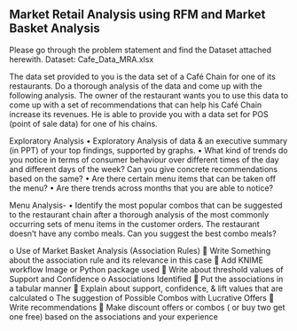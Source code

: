 ## Market Retail Analysis using RFM and Market Basket Analysis

Please go through the problem statement and find the Dataset attached herewith. 
Dataset: Cafe_Data_MRA.xlsx

The data set provided to you is the data set of a Café Chain for one of its restaurants. Do a thorough analysis of the data and come up with the following analysis.
The owner of the restaurant wants you to use this data to come up with a set of recommendations that can help his Café Chain increase its revenues. He is able to provide you with a data set for POS (point of sale data) for one of his chains.

Exploratory Analysis 
• Exploratory Analysis of data & an executive summary (in PPT) of your top findings, supported by graphs. 
• What kind of trends do you notice in terms of consumer behaviour over
different times of the day and different days of the week? Can you give concrete recommendations based on the same? 
• Are there certain menu items that can be taken off the menu? 
• Are there trends across months that you are able to notice? 

Menu Analysis- 
• Identify the most popular combos that can be suggested to the restaurant chain after a thorough analysis of the most commonly occurring sets of menu items in the customer orders. The restaurant doesn’t have any combo meals. Can you suggest the best combo meals?

o Use of Market Basket Analysis (Association Rules) 
 Write Something about the association rule and its relevance in this case
 Add KNIME workflow Image or Python package used
 Write about threshold values of Support and Confidence
o Associations Identified 
 Put the associations in a tabular manner
 Explain about support, confidence, & lift values that are
calculated
o The suggestion of Possible Combos with Lucrative Offers 
 Write recommendations
 Make discount offers or combos ( or buy two get one free) based on the associations and your experience


